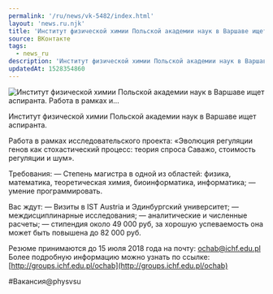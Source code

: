 ```yaml
---
permalink: '/ru/news/vk-5482/index.html'
layout: 'news.ru.njk'
title: 'Институт физической химии Польской академии наук в Варшаве ищет аспиранта.    Работа в рамках и…'
source: ВКонтакте
tags:
  - news_ru
description: 'Институт физической химии Польской академии наук в Варшаве ищет аспиранта.    Работа в рамках и…'
updatedAt: 1528354860
---
```

![Институт физической химии Польской академии наук в Варшаве ищет аспиранта.    Работа в рамках и…](https://sun9-53.userapi.com/impf/c824701/v824701436/156d01/FJz4qeLQZ_0.jpg?size=900x600&quality=96&proxy=1&sign=b2a1a10523741c13dab0a6315ed409b3&c_uniq_tag=RH9UJofjsN63QsB14zo3iBJv_1o73XWUOJtypE7pRNk&type=album)

Институт физической химии Польской академии наук в Варшаве ищет аспиранта.

Работа в рамках исследовательского проекта: «Эволюция регуляции генов как стохастический процесс: теория спроса Саважо, стоимость регуляции и шум».

Требования:
— Степень магистра в одной из областей: физика, математика, теоретическая химия, биоинформатика, информатика;
— умение программировать.

Вас ждут:
— Визиты в IST Austria и Эдинбургский университет;
— междисциплинарные исследования;
— аналитические и численные расчеты;
— стипендия около 49 000 руб, за хорошую успеваемость она может быть повышена до 82 000 руб.

Резюме принимаются до 15 июля 2018 года на почту: ochab@ichf.edu.pl
Более подробную информацию можно узнать по ссылке: [http://groups.ichf.edu.pl/ochab](http://groups.ichf.edu.pl/ochab)

#Вакансия@physvsu
